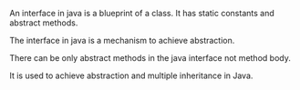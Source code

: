 An interface in java is a blueprint of a class. It has static constants and abstract methods.

The interface in java is a mechanism to achieve abstraction. 

There can be only abstract methods in the java interface not method body. 

It is used to achieve abstraction and multiple inheritance in Java.
